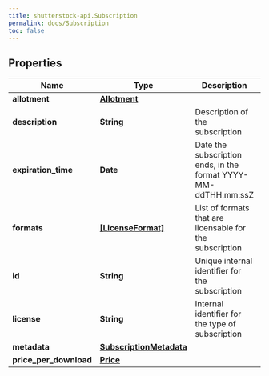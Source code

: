 ```yaml
---
title: shutterstock-api.Subscription
permalink: docs/Subscription
toc: false
---
```




## Properties

Name | Type | Description | Notes
------------ | ------------- | ------------- | -------------
**allotment** | [**Allotment**](Allotment) |  | [optional] 
**description** | **String** | Description of the subscription | [optional] 
**expiration_time** | **Date** | Date the subscription ends, in the format YYYY-MM-ddTHH:mm:ssZ | [optional] 
**formats** | [**[LicenseFormat]**](LicenseFormat) | List of formats that are licensable for the subscription | [optional] 
**id** | **String** | Unique internal identifier for the subscription | 
**license** | **String** | Internal identifier for the type of subscription | [optional] 
**metadata** | [**SubscriptionMetadata**](SubscriptionMetadata) |  | [optional] 
**price_per_download** | [**Price**](Price) |  | [optional] 


